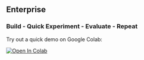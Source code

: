 ## Enterprise

### Build - Quick Experiment - Evaluate - Repeat

Try out a quick demo on Google Colab:

[![Open In Colab](https://colab.research.google.com/assets/colab-badge.svg)](https://colab.research.google.com/drive/1dJZF5113e5XQsm6GxuW3ShYCBZcUs3-_?usp=sharing)

